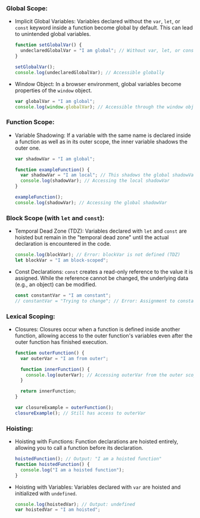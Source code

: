 ### Global Scope:

-   Implicit Global Variables: Variables declared without the `var`, `let`, or `const` keyword inside a function become global by default. This can lead to unintended global variables.

    

    ```javascript
    function setGlobalVar() {
      undeclaredGlobalVar = "I am global"; // Without var, let, or const
    }

    setGlobalVar();
    console.log(undeclaredGlobalVar); // Accessible globally
    ```

-   Window Object: In a browser environment, global variables become properties of the `window` object.

    

    ```javascript
    var globalVar = "I am global";
    console.log(window.globalVar); // Accessible through the window object
    ```

### Function Scope:

-   Variable Shadowing: If a variable with the same name is declared inside a function as well as in its outer scope, the inner variable shadows the outer one.

    

    ```javascript
    var shadowVar = "I am global";

    function exampleFunction() {
      var shadowVar = "I am local"; // This shadows the global shadowVar
      console.log(shadowVar); // Accessing the local shadowVar
    }

    exampleFunction();
    console.log(shadowVar); // Accessing the global shadowVar
    ```

### Block Scope (with `let` and `const`):

-   Temporal Dead Zone (TDZ): Variables declared with `let` and `const` are hoisted but remain in the "temporal dead zone" until the actual declaration is encountered in the code.

    

    ```javascript
    console.log(blockVar); // Error: blockVar is not defined (TDZ)
    let blockVar = "I am block-scoped";
    ```

-   Const Declarations: `const` creates a read-only reference to the value it is assigned. While the reference cannot be changed, the underlying data (e.g., an object) can be modified.

    

    ```javascript
    const constantVar = "I am constant";
    // constantVar = "Trying to change"; // Error: Assignment to constant variable
    ```

### Lexical Scoping:

-   Closures: Closures occur when a function is defined inside another function, allowing access to the outer function's variables even after the outer function has finished execution.

    

    ```javascript
    function outerFunction() {
      var outerVar = "I am from outer";

      function innerFunction() {
        console.log(outerVar); // Accessing outerVar from the outer scope
      }

      return innerFunction;
    }

    var closureExample = outerFunction();
    closureExample(); // Still has access to outerVar
    ```

### Hoisting:

-   Hoisting with Functions: Function declarations are hoisted entirely, allowing you to call a function before its declaration.

    

    ```javascript
    hoistedFunction(); // Output: "I am a hoisted function"
    function hoistedFunction() {
      console.log("I am a hoisted function");
    }
    ```

-   Hoisting with Variables: Variables declared with `var` are hoisted and initialized with `undefined`.

    

    ```javascript
    console.log(hoistedVar); // Output: undefined
    var hoistedVar = "I am hoisted";
    ```